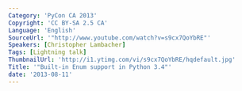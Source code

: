 ```yaml
---
Category: 'PyCon CA 2013'
Copyright: 'CC BY-SA 2.5 CA'
Language: 'English'
SourceUrl: '"http://www.youtube.com/watch?v=s9cx7QoYbRE"'
Speakers: [Christopher Lambacher]
Tags: [Lightning talk]
ThumbnailUrl: 'http://i1.ytimg.com/vi/s9cx7QoYbRE/hqdefault.jpg'
Title: '"Built-in Enum support in Python 3.4"'
date: '2013-08-11'
---
```


